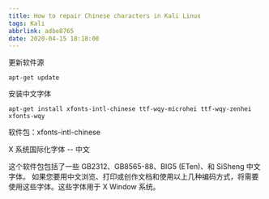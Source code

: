 ```yaml
---
title: How to repair Chinese characters in Kali Linux
tags: Kali
abbrlink: adbe8765
date: 2020-04-15 18:18:00
---
```


更新软件源

```shell
apt-get update
```



安装中文字体

```shell
apt-get install xfonts-intl-chinese ttf-wqy-microhei ttf-wqy-zenhei xfonts-wqy
```



软件包：xfonts-intl-chinese

X 系统国际化字体 -- 中文

这个软件包包括了一些 GB2312、GB8565-88、BIG5 (ETen)、和 SiSheng 中文字体。 如果您要用中文浏览、打印或创作文档和使用以上几种编码方式，将需要使用这些字体。这些字体用于 X Window 系统。

